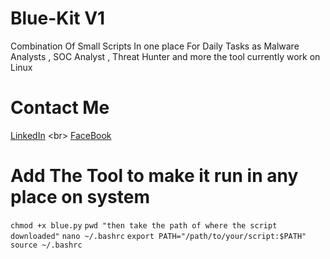# Blue-Kit V1
Combination Of Small Scripts In one place For Daily Tasks as Malware Analysts , SOC Analyst , Threat Hunter and more 
the tool currently work on Linux 

# Contact Me 
[LinkedIn](https://www.example.com](https://www.linkedin.com/in/zyadelzyat/)https://www.linkedin.com/in/zyadelzyat/)
<br>
[FaceBook](https://www.facebook.com/zyadw3)

# Add The Tool to make it run in any place on system
`chmod +x blue.py`
`pwd "then take the path of where the script downloaded"`
`nano ~/.bashrc`
`export PATH="/path/to/your/script:$PATH"`
`source ~/.bashrc`


